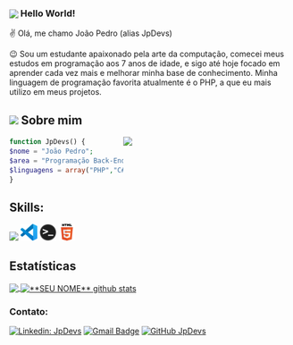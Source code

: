 


### <img align="center" width="40" src="https://github.com/iuricode/recursos-gratuitos/blob/master/flags/br.jpg?raw=true"/> Hello World!

✌ Olá, me chamo João Pedro (alias JpDevs)

😉 Sou um estudante apaixonado pela arte da computação, comecei meus estudos em programação aos 7 anos de idade, e sigo até hoje focado em aprender cada vez mais e melhorar minha base de conhecimento. Minha linguagem de programação favorita atualmente é o PHP, a que eu mais utilizo em meus projetos.

## <img src="https://img.shields.io/static/v1?label=Overview&message=JpDevs&color=f8efd4&style=flat&logo=GitHub"> Sobre mim

<img align="right" width="300" src="https://c.tenor.com/9ItR8nSuxE0AAAAM/thumbs-up-computer.gif" />

```php
function JpDevs() {
$nome = "João Pedro";
$area = "Programação Back-End";
$linguagens = array("PHP","C#","C++","VB.NET");
}
```

## **Skills:**  
<code><img height="30" src="https://seeklogo.com/images/P/php-logo-ADE513E748-seeklogo.com.png"></code>
<code><img height="30" src="https://raw.githubusercontent.com/github/explore/80688e429a7d4ef2fca1e82350fe8e3517d3494d/topics/visual-studio-code/visual-studio-code.png"></code>
<code><img height="30" src="https://raw.githubusercontent.com/github/explore/80688e429a7d4ef2fca1e82350fe8e3517d3494d/topics/terminal/terminal.png"></code>
<code><img height="30" src="https://raw.githubusercontent.com/github/explore/80688e429a7d4ef2fca1e82350fe8e3517d3494d/topics/html/html.png"></code>


## **Estatísticas**

<a href="https://github.com/Gurupreet">
  <img align="center" src="https://github-readme-stats.vercel.app/api/top-langs/?username=jpdevs&theme=default&hide_langs_below=1" />
</a>

<a href="https://github.com/Gurupreet">
 <img align="center" src="https://github-readme-stats.vercel.app/api?username=jpdevs&show_icons=true&theme=default&line_height=27" alt="**SEU NOME** github stats"/>
</a>

### Contato:

[![Linkedin: JpDevs](https://img.shields.io/badge/-JpDevs-blue?style=flat-square&logo=Linkedin&logoColor=white&link=https://linkedin.com.br/in/jpdevs)](https://linkedin.com.br/in/jpdevs)
[![Gmail Badge](https://img.shields.io/badge/-contato@jpdevs.com.br-006bed?style=flat-square&logo=Gmail&logoColor=white&link=mailto:contato@jpdevs.com.br)](mailto:contato@jpdevs.com.br)
[![GitHub JpDevs]( https://img.shields.io/github/followers/JpDevs?label=follow&style=social)](https://github.com/JpDevs/)
